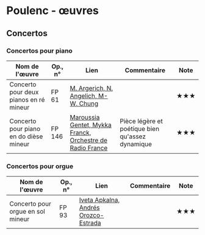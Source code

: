 # Poulenc - œuvres  

<!-- |Nom de l'œuvre| Op., n° | Lien | Commentaire | Note|
|--------------|---------|------|-------------|-----|
|              |         | [Interprète](youtube)|   |  ★| -->

<!-- ## Symphonies -->

## Concertos

### Concertos pour piano

|Nom de l'œuvre| Op., n° | Lien | Commentaire | Note|
|--------------|---------|------|-------------|-----|
|Concerto pour deux pianos en ré mineur|FP 61| [M. Argerich, N. Angelich, M-W. Chung](https://youtu.be/QPjXfU42gR0?t=26)|   | ★★★|
|Concerto pour piano en do dièse mineur|FP 146| [Maroussia Gentet, Mykka Franck, Orchestre de Radio France](https://youtu.be/6q0PDy86jHI?t=25)| Pièce légère et poétique bien qu'assez dynamique | ★★★|

<!-- ### Concertos pour violon -->
<!-- ### Concertos pour violoncelle -->
<!-- ### Concertos pour clarinette -->

### Concertos pour orgue

|Nom de l'œuvre| Op., n° | Lien | Commentaire | Note|
|--------------|---------|------|-------------|-----|
|Concerto pour orgue en sol mineur|FP 93| [Iveta Apkalna, Andrés Orozco-Estrada](https://youtu.be/HsFsBNAmCd0?t=54)|   | ★★★|

<!-- ## Instrument seul -->
<!-- ### Piano -->
<!-- ### Orgue -->
<!-- ### Violon -->
<!-- ### Violoncelle -->

<!-- ## Messes -->
<!-- ## Requiems -->